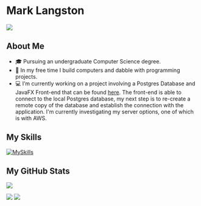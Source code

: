 # Mark Langston

<a href="https://www.linkedin.com/in/-mark-langston">
    <img src="https://img.shields.io/badge/-Linkedin-blue?style=flat-square&logo=linkedin">
</a>

## About Me
 * 🎓 Pursuing an undergraduate Computer Science degree.
 * 📖 In my free time I build computers and dabble with programming projects.
 * 💻 I’m currently working on a project involving a Postgres Database and JavaFX Front-end that can be found [here](https://github.com/Mark-Langston/MarksComputerBuilds). The front-end is able to connect to the local Postgres database, my next step is to re-create a remote copy of the database and establish the connection with the application. I'm currently investigating my server options, one of which is with AWS.

## My Skills

[![MySkills](https://skillicons.dev/icons?i=idea,clion,vscode,html,css,wordpress,github,postman,anaconda,powershell,bash,linux,redhat,debian,discord,ps,blender,gamemakerstudio,unity,unreal,cs,cpp,java,maven,py,postgres,sqlite)](https://skillicons.dev)

## My GitHub Stats

![](http://github-profile-summary-cards.vercel.app/api/cards/profile-details?username=Mark-Langston&theme=dracula)

![](http://github-profile-summary-cards.vercel.app/api/cards/repos-per-language?username=Mark-Langston&theme=dracula)
![](http://github-profile-summary-cards.vercel.app/api/cards/most-commit-language?username=Mark-Langston&theme=dracula)
